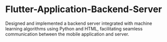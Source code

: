 # Flutter-Application-Backend-Server
Designed and implemented a backend server integrated with machine learning algorithms using Python and HTML, facilitating seamless communication between the mobile application and server.
